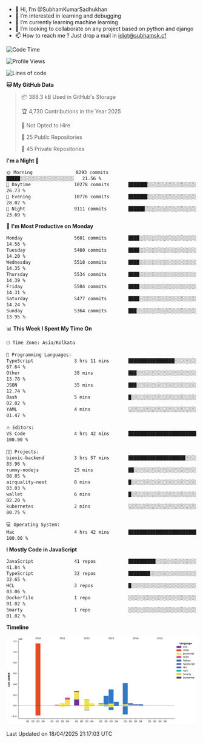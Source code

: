 - 👋 Hi, I’m @SubhamKumarSadhukhan
- 👀 I’m interested in learning and debugging
- 🌱 I’m currently learning machine learning
- 💞️ I’m looking to collaborate on any project based on python and django
- 📫 How to reach me ?
      Just drop a mail in idiot@subhamsk.cf

<!---
SubhamKumarSadhukhan/SubhamKumarSadhukhan is a ✨ special ✨ repository because its `README.md` (this file) appears on your GitHub profile.
You can click the Preview link to take a look at your changes.
--->


<!--START_SECTION:waka-->
![Code Time](http://img.shields.io/badge/Code%20Time-2%2C834%20hrs%203%20mins-blue)

![Profile Views](http://img.shields.io/badge/Profile%20Views-1-blue)

![Lines of code](https://img.shields.io/badge/From%20Hello%20World%20I%27ve%20Written-2.8%20million%20lines%20of%20code-blue)

**🐱 My GitHub Data** 

> 📦 388.3 kB Used in GitHub's Storage 
 > 
> 🏆 4,730 Contributions in the Year 2025
 > 
> 🚫 Not Opted to Hire
 > 
> 📜 25 Public Repositories 
 > 
> 🔑 45 Private Repositories 
 > 
**I'm a Night 🦉** 

```text
🌞 Morning                8293 commits        █████░░░░░░░░░░░░░░░░░░░░   21.56 % 
🌆 Daytime                10278 commits       ███████░░░░░░░░░░░░░░░░░░   26.73 % 
🌃 Evening                10776 commits       ███████░░░░░░░░░░░░░░░░░░   28.02 % 
🌙 Night                  9111 commits        ██████░░░░░░░░░░░░░░░░░░░   23.69 % 
```
📅 **I'm Most Productive on Monday** 

```text
Monday                   5601 commits        ████░░░░░░░░░░░░░░░░░░░░░   14.56 % 
Tuesday                  5460 commits        ████░░░░░░░░░░░░░░░░░░░░░   14.20 % 
Wednesday                5518 commits        ████░░░░░░░░░░░░░░░░░░░░░   14.35 % 
Thursday                 5534 commits        ████░░░░░░░░░░░░░░░░░░░░░   14.39 % 
Friday                   5504 commits        ████░░░░░░░░░░░░░░░░░░░░░   14.31 % 
Saturday                 5477 commits        ████░░░░░░░░░░░░░░░░░░░░░   14.24 % 
Sunday                   5364 commits        ███░░░░░░░░░░░░░░░░░░░░░░   13.95 % 
```


📊 **This Week I Spent My Time On** 

```text
🕑︎ Time Zone: Asia/Kolkata

💬 Programming Languages: 
TypeScript               3 hrs 11 mins       █████████████████░░░░░░░░   67.64 % 
Other                    38 mins             ███░░░░░░░░░░░░░░░░░░░░░░   13.78 % 
JSON                     35 mins             ███░░░░░░░░░░░░░░░░░░░░░░   12.74 % 
Bash                     5 mins              █░░░░░░░░░░░░░░░░░░░░░░░░   02.02 % 
YAML                     4 mins              ░░░░░░░░░░░░░░░░░░░░░░░░░   01.47 % 

🔥 Editors: 
VS Code                  4 hrs 42 mins       █████████████████████████   100.00 % 

🐱‍💻 Projects: 
bionic-backend           3 hrs 57 mins       █████████████████████░░░░   83.96 % 
rummy-nodejs             25 mins             ██░░░░░░░░░░░░░░░░░░░░░░░   08.85 % 
airquality-nest          8 mins              █░░░░░░░░░░░░░░░░░░░░░░░░   03.03 % 
wallet                   6 mins              █░░░░░░░░░░░░░░░░░░░░░░░░   02.20 % 
kubernetes               2 mins              ░░░░░░░░░░░░░░░░░░░░░░░░░   00.75 % 

💻 Operating System: 
Mac                      4 hrs 42 mins       █████████████████████████   100.00 % 
```

**I Mostly Code in JavaScript** 

```text
JavaScript               41 repos            ██████████░░░░░░░░░░░░░░░   41.84 % 
TypeScript               32 repos            ████████░░░░░░░░░░░░░░░░░   32.65 % 
HCL                      3 repos             █░░░░░░░░░░░░░░░░░░░░░░░░   03.06 % 
Dockerfile               1 repo              ░░░░░░░░░░░░░░░░░░░░░░░░░   01.02 % 
Smarty                   1 repo              ░░░░░░░░░░░░░░░░░░░░░░░░░   01.02 % 
```



**Timeline**

![Lines of Code chart](https://raw.githubusercontent.com/SubhamKumarSadhukhan/SubhamKumarSadhukhan/main/assets/bar_graph.png)


 Last Updated on 18/04/2025 21:17:03 UTC
<!--END_SECTION:waka-->

